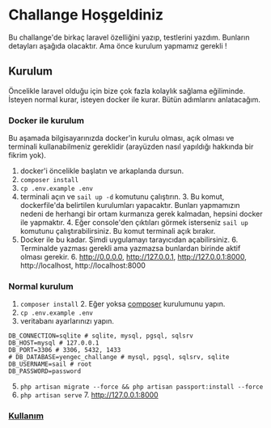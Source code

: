 # Challange Hoşgeldiniz
Bu challange'de birkaç laravel özelliğini yazıp, testlerini yazdım. Bunların detayları aşağıda olacaktır. Ama önce kurulum yapmamız gerekli !


## Kurulum
Öncelikle laravel olduğu için bize çok fazla kolaylık sağlama eğiliminde. İsteyen normal kurar, isteyen docker ile kurar. Bütün adımlarını anlatacağım.

### Docker ile kurulum
Bu aşamada bilgisayarınızda docker'in kurulu olması, açık olması ve terminali kullanabilmeniz gereklidir (arayüzden nasıl yapıldığı hakkında bir fikrim yok).

1. docker'i öncelikle başlatın ve arkaplanda dursun.
2. `composer install`
3. `cp .env.example .env`
2. terminali açın ve `sail up -d` komutunu çalıştırın.
   3. Bu komut, dockerfile'da belirtilen kurulumları yapacaktır. Bunları yapmamızın nedeni de herhangi bir ortam kurmanıza gerek kalmadan, hepsini docker ile yapmaktır.
   4. Eğer console'den çıktıları görmek isterseniz `sail up` komutunu çalıştırabilirsiniz. Bu komut terminali açık bırakır.
5. Docker ile bu kadar. Şimdi uygulamayı tarayıcıdan açabilirsiniz.
   6. Terminalde yazması gerekli ama yazmazsa bunlardan birinde aktif olması gerekir. 
   6. http://0.0.0.0, http://127.0.0.1, http://127.0.0.1:8000, http://localhost, http://localhost:8000

### Normal kurulum
1. `composer install`
   2. Eğer yoksa [composer](https://getcomposer.org) kurulumunu yapın.
2. `cp .env.example .env`
3. veritabanı ayarlarınızı yapın.

```env
DB_CONNECTION=sqlite # sqlite, mysql, pgsql, sqlsrv
DB_HOST=mysql # 127.0.0.1
DB_PORT=3306 # 3306, 5432, 1433
# DB_DATABASE=yengec_challange # mysql, pgsql, sqlsrv, sqlite
DB_USERNAME=sail # root
DB_PASSWORD=password 
```

5. `php artisan migrate --force && php artisan passport:install --force`
6. `php artisan serve`
   7. http://127.0.0.1:8000


### [Kullanım](usage.md)
